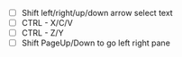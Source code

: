  - [ ] Shift left/right/up/down arrow select text
 - [ ] CTRL - X/C/V
 - [ ] CTRL - Z/Y
 - [ ] Shift PageUp/Down to go left right pane
